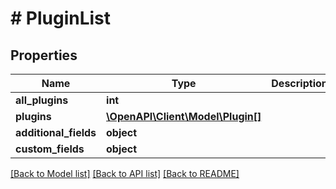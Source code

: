 # # PluginList

## Properties

Name | Type | Description | Notes
------------ | ------------- | ------------- | -------------
**all_plugins** | **int** |  | [optional]
**plugins** | [**\OpenAPI\Client\Model\Plugin[]**](Plugin.md) |  | [optional]
**additional_fields** | **object** |  | [optional]
**custom_fields** | **object** |  | [optional]

[[Back to Model list]](../../README.md#models) [[Back to API list]](../../README.md#endpoints) [[Back to README]](../../README.md)

